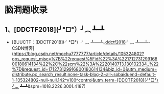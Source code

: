 # 脑洞题收录

## 1、[DDCTF2018](╯°□°）╯︵ ┻━┻

* [BUUCTF：[DDCTF2018](╯°□°）╯︵ ┻━┻_[ddctf2018](╯°□°)╯︵ ┻━┻-CSDN博客](https://blog.csdn.net/mochu7777777/article/details/105324802?ops_request_misc=%7B%22request%5Fid%22%3A%22171273129916800180614134%22%2C%22scm%22%3A%2220140713.130102334..%22%7D&request_id=171273129916800180614134&biz_id=0&utm_medium=distribute.pc_search_result.none-task-blog-2~all~sobaiduend~default-1-105324802-null-null.142^v100^control&utm_term=[DDCTF2018](╯°□°）╯︵ ┻━┻&spm=1018.2226.3001.4187)